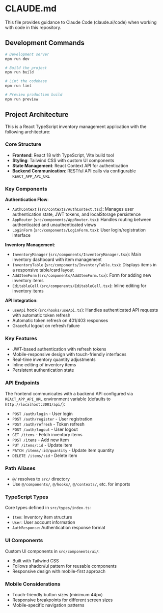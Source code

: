 # CLAUDE.md

This file provides guidance to Claude Code (claude.ai/code) when working with code in this repository.

## Development Commands

```bash
# Development server
npm run dev

# Build the project
npm run build

# Lint the codebase
npm run lint

# Preview production build
npm run preview
```

## Project Architecture

This is a React TypeScript inventory management application with the following architecture:

### Core Structure
- **Frontend**: React 18 with TypeScript, Vite build tool
- **Styling**: Tailwind CSS with custom UI components
- **State Management**: React Context API for authentication
- **Backend Communication**: RESTful API calls via configurable `REACT_APP_API_URL`

### Key Components

**Authentication Flow**:
- `AuthContext` (`src/contexts/AuthContext.tsx`): Manages user authentication state, JWT tokens, and localStorage persistence
- `AppRouter` (`src/components/AppRouter.tsx`): Handles routing between authenticated and unauthenticated views
- `LoginForm` (`src/components/LoginForm.tsx`): User login/registration interface

**Inventory Management**:
- `InventoryManager` (`src/components/InventoryManager.tsx`): Main inventory dashboard with item management
- `InventoryTable` (`src/components/InventoryTable.tsx`): Displays items in a responsive table/card layout
- `AddItemForm` (`src/components/AddItemForm.tsx`): Form for adding new inventory items
- `EditableCell` (`src/components/EditableCell.tsx`): Inline editing for inventory items

**API Integration**:
- `useApi` hook (`src/hooks/useApi.ts`): Handles authenticated API requests with automatic token refresh
- Automatic token refresh on 401/403 responses
- Graceful logout on refresh failure

### Key Features
- JWT-based authentication with refresh tokens
- Mobile-responsive design with touch-friendly interfaces
- Real-time inventory quantity adjustments
- Inline editing of inventory items
- Persistent authentication state

### API Endpoints
The frontend communicates with a backend API configured via `REACT_APP_API_URL` environment variable (defaults to `http://localhost:3001/api/`):
- `POST /auth/login` - User login
- `POST /auth/register` - User registration
- `POST /auth/refresh` - Token refresh
- `POST /auth/logout` - User logout
- `GET /items` - Fetch inventory items
- `POST /items` - Add new item
- `PUT /items/:id` - Update item
- `PATCH /items/:id/quantity` - Update item quantity
- `DELETE /items/:id` - Delete item

### Path Aliases
- `@/` resolves to `src/` directory
- Use `@/components/`, `@/hooks/`, `@/contexts/`, etc. for imports

### TypeScript Types
Core types defined in `src/types/index.ts`:
- `Item`: Inventory item structure
- `User`: User account information
- `AuthResponse`: Authentication response format

### UI Components
Custom UI components in `src/components/ui/`:
- Built with Tailwind CSS
- Follows shadcn/ui pattern for reusable components
- Responsive design with mobile-first approach

### Mobile Considerations
- Touch-friendly button sizes (minimum 44px)
- Responsive breakpoints for different screen sizes
- Mobile-specific navigation patterns
